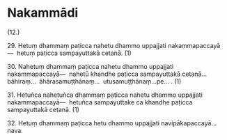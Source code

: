 # Nakammādi

(12.)

29\. Hetuṃ dhammaṃ paṭicca nahetu dhammo uppajjati nakammapaccayā—  hetuṃ paṭicca sampayuttakā cetanā. (1)

30\. Nahetuṃ dhammaṃ paṭicca nahetu dhammo uppajjati nakammapaccayā—  nahetū khandhe paṭicca sampayuttakā cetanā…  bāhiraṃ…  āhārasamuṭṭhānaṃ…  utusamuṭṭhānaṃ…pe… . (1)

31\. Hetuñca nahetuñca dhammaṃ paṭicca nahetu dhammo uppajjati nakammapaccayā—  hetuñca sampayuttake ca khandhe paṭicca sampayuttakā cetanā. (1)

32\. Hetuṃ dhammaṃ paṭicca hetu dhammo uppajjati navipākapaccayā…  nava.
